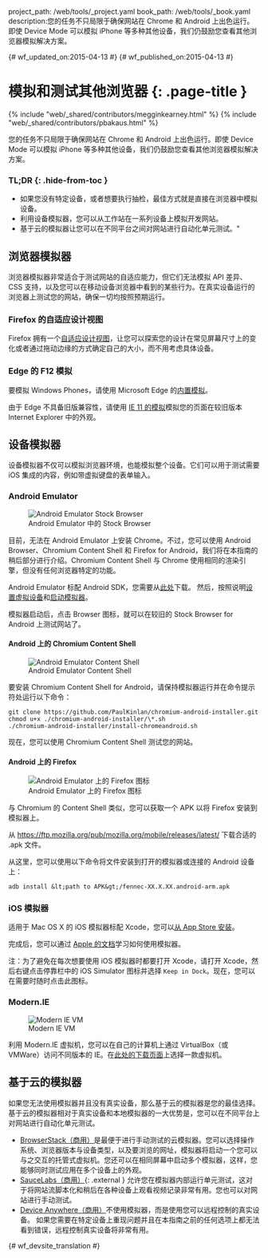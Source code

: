project_path: /web/tools/_project.yaml
book_path: /web/tools/_book.yaml
description:您的任务不只局限于确保网站在 Chrome 和 Android 上出色运行。即使 Device Mode 可以模拟 iPhone 等多种其他设备，我们仍鼓励您查看其他浏览器模拟解决方案。

{# wf_updated_on:2015-04-13 #}
{# wf_published_on:2015-04-13 #}

# 模拟和测试其他浏览器 {: .page-title }

{% include "web/_shared/contributors/megginkearney.html" %}
{% include "web/_shared/contributors/pbakaus.html" %}

您的任务不只局限于确保网站在 Chrome 和 Android 上出色运行。即使 Device Mode 可以模拟 iPhone 等多种其他设备，我们仍鼓励您查看其他浏览器模拟解决方案。


### TL;DR {: .hide-from-toc }
- 如果您没有特定设备，或者想要执行抽检，最佳方式就是直接在浏览器中模拟设备。
- 利用设备模拟器，您可以从工作站在一系列设备上模拟开发网站。
- 基于云的模拟器让您可以在不同平台之间对网站进行自动化单元测试。"


## 浏览器模拟器

浏览器模拟器非常适合于测试网站的自适应能力，但它们无法模拟 API 差异、CSS 支持，以及您可以在移动设备浏览器中看到的某些行为。在真实设备运行的浏览器上测试您的网站，确保一切均按照预期运行。


### Firefox 的自适应设计视图

Firefox 拥有一个[自适应设计视图](https://developer.mozilla.org/en-US/docs/Tools/Responsive_Design_View)，让您可以探索您的设计在常见屏幕尺寸上的变化或者通过拖动边缘的方式确定自己的大小，而不用考虑具体设备。




### Edge 的 F12 模拟

要模拟 Windows Phones，请使用 Microsoft Edge 的[内置模拟](https://dev.modern.ie/platform/documentation/f12-devtools-guide/emulation/)。

由于 Edge 不具备旧版兼容性，请使用 [IE 11 的模拟](https://msdn.microsoft.com/en-us/library/dn255001(v=vs.85).aspx)模拟您的页面在较旧版本 Internet Explorer 中的外观。

## 设备模拟器

设备模拟器不仅可以模拟浏览器环境，也能模拟整个设备。它们可以用于测试需要 iOS 集成的内容，例如带虚拟键盘的表单输入。

### Android Emulator

<figure class="attempt-right">
  <img src="imgs/android-emulator-stock-browser.png" alt="Android Emulator Stock Browser">
  <figcaption>Android Emulator 中的 Stock Browser</figcaption>
</figure>

目前，无法在 Android Emulator 上安装 Chrome。不过，您可以使用 Android Browser、Chromium Content Shell 和 Firefox for Android，我们将在本指南的稍后部分进行介绍。Chromium Content Shell 与 Chrome 使用相同的渲染引擎，但没有任何浏览器特定的功能。

Android Emulator 标配 Android SDK，您需要从<a href="http://developer.android.com/sdk/installing/studio.html">此处</a>下载。
然后，按照说明<a href="http://developer.android.com/tools/devices/managing-avds.html">设置虚拟设备</a>和<a href="http://developer.android.com/tools/devices/emulator.html">启动模拟器</a>。

模拟器启动后，点击 Browser 图标，就可以在较旧的 Stock Browser for Android 上测试网站了。

#### Android 上的 Chromium Content Shell

<figure class="attempt-right">
  <img src="imgs/android-avd-contentshell.png" alt="Android Emulator Content Shell">
  <figcaption>Android Emulator Content Shell</figcaption>
</figure>

要安装 Chromium Content Shell for Android，请保持模拟器运行并在命令提示符处运行以下命令：


    git clone https://github.com/PaulKinlan/chromium-android-installer.git
    chmod u+x ./chromium-android-installer/\*.sh
    ./chromium-android-installer/install-chromeandroid.sh

现在，您可以使用 Chromium Content Shell 测试您的网站。


#### Android 上的 Firefox

<figure class="attempt-right">
  <img src="imgs/ff-on-android-emulator.png" alt="Android Emulator 上的 Firefox 图标">
  <figcaption>Android Emulator 上的 Firefox 图标</figcaption>
</figure>

与 Chromium 的 Content Shell 类似，您可以获取一个 APK 以将 Firefox 安装到模拟器上。

从 <a href="https://ftp.mozilla.org/pub/mozilla.org/mobile/releases/latest/">https://ftp.mozilla.org/pub/mozilla.org/mobile/releases/latest/</a> 下载合适的 .apk 文件。

从这里，您可以使用以下命令将文件安装到打开的模拟器或连接的 Android 设备上：

    adb install &lt;path to APK&gt;/fennec-XX.X.XX.android-arm.apk


### iOS 模拟器

适用于 Mac OS X 的 iOS 模拟器标配 Xcode，您可以[从 App Store 安装](https://itunes.apple.com/us/app/xcode/id497799835?ls=1&mt=12)。


完成后，您可以通过 [Apple 的文档](https://developer.apple.com/library/prerelease/ios/documentation/IDEs/Conceptual/iOS_Simulator_Guide/Introduction/Introduction.html)学习如何使用模拟器。

注：为了避免在每次想要使用 iOS 模拟器时都要打开 Xcode，请打开 Xcode，然后右键点击停靠栏中的 iOS Simulator 图标并选择 `Keep in Dock`。现在，您可以在需要时随时点击此图标。

### Modern.IE

<figure class="attempt-right">
  <img src="imgs/modern-ie-simulator.png" alt="Modern IE VM">
  <figcaption>Modern IE VM</figcaption>
</figure>

利用 Modern.IE 虚拟机，您可以在自己的计算机上通过 VirtualBox（或 VMWare）访问不同版本的 IE。在<a href="https://modern.ie/en-us/virtualization-tools#downloads">此处的下载页面</a>上选择一款虚拟机。


## 基于云的模拟器

如果您无法使用模拟器并且没有真实设备，那么基于云的模拟器是您的最佳选择。基于云的模拟器相对于真实设备和本地模拟器的一大优势是，您可以在不同平台上对网站进行自动化单元测试。

* [BrowserStack（商用）](https://www.browserstack.com/automate)是最便于进行手动测试的云模拟器。您可以选择操作系统、浏览器版本与设备类型，以及要浏览的网址，模拟器将启动一个您可以与之交互的托管式虚拟机。您还可以在相同屏幕中启动多个模拟器，这样，您能够同时测试应用在多个设备上的外观。
* [SauceLabs（商用）](https://saucelabs.com/){: .external } 允许您在模拟器内部运行单元测试，这对于将网站流脚本化和稍后在各种设备上观看视频记录非常有用。您也可以对网站进行手动测试。
* [Device Anywhere（商用）](http://www.keynote.com/solutions/testing/mobile-testing)不使用模拟器，而是使用您可以远程控制的真实设备。
如果您需要在特定设备上重现问题并且在本指南之前的任何选项上都无法看到错误，远程控制真实设备将非常有用。





{# wf_devsite_translation #}
